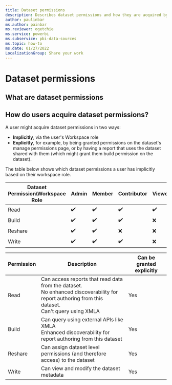 ```yaml
---
title: Dataset permissions
description: Describes dataset permissions and how they are acquired by users.
author: paulinbar
ms.author: painbar
ms.reviewer: ogetchie
ms.service: powerbi
ms.subservice: pbi-data-sources
ms.topic: how-to
ms.date: 01/27/2022
LocalizationGroup: Share your work
---
```

# Dataset permissions

## What are dataset permissions



## How do users acquire dataset permissions?

A  user might acquire dataset permissions in two ways:
* **Implicitly**, via the user's Workspace role
* **Explicitly**, for example, by being granted permissions on the dataset's manage permissions page, or by having a report that uses the dataset shared with them (which might grant them build permission on the dataset).

The table below shows which dataset permissions a user has implicitly based on their workspace role.

|Dataset Permission\Workspace Role  |Admin  |Member  |Contributor  |Viewer |
|-----------------------------------|-------|--------|-------------|-------|
|Read                               |✔️      |✔️       |✔️            |✔️      |
|Build                              |✔️      |✔️       |✔️            |❌      |
|Reshare                            |✔️      |✔️       |❌            |❌      |
|Write                              |✔️      |✔️       |✔️            |❌      |   



|Permission  |Description  |Can be granted explicitly  |
|------------|-------------|---------------------------|
|Read        |Can access reports that read data from the dataset.<br>No enhanced discoverability for report authoring from this dataset.<br>Can't query using XMLA|Yes |
|Build       |Can query using external APIs like XMLA<br>Enhanced discoverability for report authoring from this dataset |Yes        |
|Reshare     |Can assign dataset level permissions (and therefore access) to the dataset |Yes |
|Write       |Can view and modify the dataset metadata |Yes |